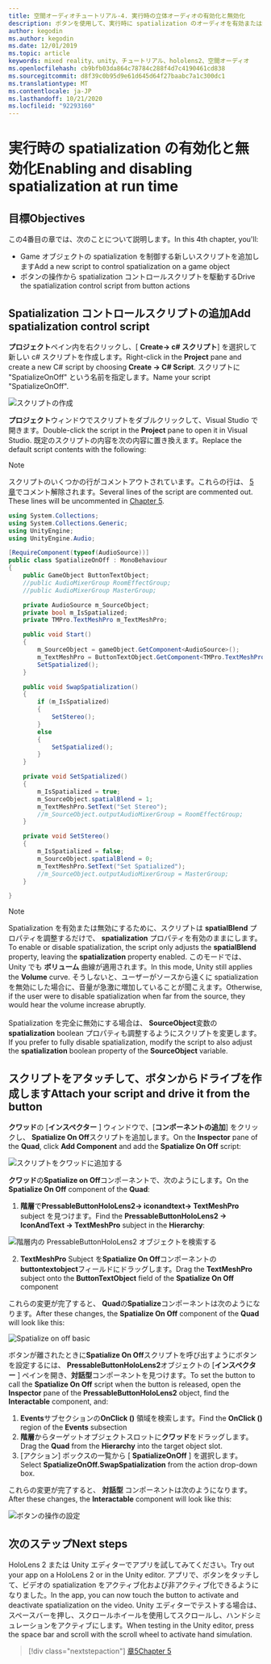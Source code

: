 ```yaml
---
title: 空間オーディオチュートリアル-4. 実行時の立体オーディオの有効化と無効化
description: ボタンを使用して、実行時に spatialization のオーディオを有効または無効にします。
author: kegodin
ms.author: kegodin
ms.date: 12/01/2019
ms.topic: article
keywords: mixed reality、unity、チュートリアル、hololens2、空間オーディオ
ms.openlocfilehash: cb9bfb03da864c78784c288f4d7c4190461cd838
ms.sourcegitcommit: d8f39c0b95d9e61d645d64f27baabc7a1c300dc1
ms.translationtype: MT
ms.contentlocale: ja-JP
ms.lasthandoff: 10/21/2020
ms.locfileid: "92293160"
---
```

# <a name="enabling-and-disabling-spatialization-at-run-time"></a><span data-ttu-id="480d7-105">実行時の spatialization の有効化と無効化</span><span class="sxs-lookup"><span data-stu-id="480d7-105">Enabling and disabling spatialization at run time</span></span>

## <a name="objectives"></a><span data-ttu-id="480d7-106">目標</span><span class="sxs-lookup"><span data-stu-id="480d7-106">Objectives</span></span>
<span data-ttu-id="480d7-107">この4番目の章では、次のことについて説明します。</span><span class="sxs-lookup"><span data-stu-id="480d7-107">In this 4th chapter, you'll:</span></span>
* <span data-ttu-id="480d7-108">Game オブジェクトの spatialization を制御する新しいスクリプトを追加します</span><span class="sxs-lookup"><span data-stu-id="480d7-108">Add a new script to control spatialization on a game object</span></span>
* <span data-ttu-id="480d7-109">ボタンの操作から spatialization コントロールスクリプトを駆動する</span><span class="sxs-lookup"><span data-stu-id="480d7-109">Drive the spatialization control script from button actions</span></span>

## <a name="add-spatialization-control-script"></a><span data-ttu-id="480d7-110">Spatialization コントロールスクリプトの追加</span><span class="sxs-lookup"><span data-stu-id="480d7-110">Add spatialization control script</span></span>
<span data-ttu-id="480d7-111">**プロジェクト**ペイン内を右クリックし、[ **Create-> c# スクリプト**] を選択して新しい c# スクリプトを作成します。</span><span class="sxs-lookup"><span data-stu-id="480d7-111">Right-click in the **Project** pane and create a new C# script by choosing **Create -> C# Script**.</span></span> <span data-ttu-id="480d7-112">スクリプトに "SpatializeOnOff" という名前を指定します。</span><span class="sxs-lookup"><span data-stu-id="480d7-112">Name your script "SpatializeOnOff".</span></span>

![スクリプトの作成](images/spatial-audio/create-script.png)

<span data-ttu-id="480d7-114">**プロジェクト**ウィンドウでスクリプトをダブルクリックして、Visual Studio で開きます。</span><span class="sxs-lookup"><span data-stu-id="480d7-114">Double-click the script in the **Project** pane to open it in Visual Studio.</span></span> <span data-ttu-id="480d7-115">既定のスクリプトの内容を次の内容に置き換えます。</span><span class="sxs-lookup"><span data-stu-id="480d7-115">Replace the default script contents with the following:</span></span>

> [!NOTE]
> <span data-ttu-id="480d7-116">スクリプトのいくつかの行がコメントアウトされています。これらの行は、 [5 章](unity-spatial-audio-ch5.md)でコメント解除されます。</span><span class="sxs-lookup"><span data-stu-id="480d7-116">Several lines of the script are commented out. These lines will be uncommented in [Chapter 5](unity-spatial-audio-ch5.md).</span></span>

```c#
using System.Collections;
using System.Collections.Generic;
using UnityEngine;
using UnityEngine.Audio;

[RequireComponent(typeof(AudioSource))]
public class SpatializeOnOff : MonoBehaviour
{
    public GameObject ButtonTextObject;
    //public AudioMixerGroup RoomEffectGroup;
    //public AudioMixerGroup MasterGroup;

    private AudioSource m_SourceObject;
    private bool m_IsSpatialized;
    private TMPro.TextMeshPro m_TextMeshPro;

    public void Start()
    {
        m_SourceObject = gameObject.GetComponent<AudioSource>();
        m_TextMeshPro = ButtonTextObject.GetComponent<TMPro.TextMeshPro>();
        SetSpatialized();
    }

    public void SwapSpatialization()
    {
        if (m_IsSpatialized)
        {
            SetStereo();
        }
        else
        {
            SetSpatialized();
        }
    }

    private void SetSpatialized()
    {
        m_IsSpatialized = true;
        m_SourceObject.spatialBlend = 1;
        m_TextMeshPro.SetText("Set Stereo");
        //m_SourceObject.outputAudioMixerGroup = RoomEffectGroup;
    }

    private void SetStereo()
    {
        m_IsSpatialized = false;
        m_SourceObject.spatialBlend = 0;
        m_TextMeshPro.SetText("Set Spatialized");
        //m_SourceObject.outputAudioMixerGroup = MasterGroup;
    }

}
```

> [!NOTE]
> <span data-ttu-id="480d7-117">Spatialization を有効または無効にするために、スクリプトは **spatialBlend** プロパティを調整するだけで、 **spatialization** プロパティを有効のままにします。</span><span class="sxs-lookup"><span data-stu-id="480d7-117">To enable or disable spatialization, the script only adjusts the **spatialBlend** property, leaving the **spatialization** property enabled.</span></span> <span data-ttu-id="480d7-118">このモードでは、Unity でも **ボリューム** 曲線が適用されます。</span><span class="sxs-lookup"><span data-stu-id="480d7-118">In this mode, Unity still applies the **Volume** curve.</span></span> <span data-ttu-id="480d7-119">そうしないと、ユーザーがソースから遠くに spatialization を無効にした場合に、音量が急激に増加していることが聞こえます。</span><span class="sxs-lookup"><span data-stu-id="480d7-119">Otherwise, if the user were to disable spatialization when far from the source, they would hear the volume increase abruptly.</span></span> <br> <br>
> <span data-ttu-id="480d7-120">Spatialization を完全に無効にする場合は、 **SourceObject**変数の**spatialization** boolean プロパティも調整するようにスクリプトを変更します。</span><span class="sxs-lookup"><span data-stu-id="480d7-120">If you prefer to fully disable spatialization, modify the script to also adjust the **spatialization** boolean property of the **SourceObject** variable.</span></span>

## <a name="attach-your-script-and-drive-it-from-the-button"></a><span data-ttu-id="480d7-121">スクリプトをアタッチして、ボタンからドライブを作成します</span><span class="sxs-lookup"><span data-stu-id="480d7-121">Attach your script and drive it from the button</span></span>
<span data-ttu-id="480d7-122">**クワッド**の [**インスペクター** ] ウィンドウで、[**コンポーネントの追加**] をクリックし、 **Spatialize On Off**スクリプトを追加します。</span><span class="sxs-lookup"><span data-stu-id="480d7-122">On the **Inspector** pane of the **Quad**, click **Add Component** and add the **Spatialize On Off** script:</span></span>

![スクリプトをクワッドに追加する](images/spatial-audio/add-script-to-quad.png)

<span data-ttu-id="480d7-124">**クワッド**の**Spatialize on Off**コンポーネントで、次のようにします。</span><span class="sxs-lookup"><span data-stu-id="480d7-124">On the **Spatialize On Off** component of the **Quad**:</span></span>
1. <span data-ttu-id="480d7-125">**階層**で**PressableButtonHoloLens2-> iconandtext-> TextMeshPro** subject を見つけます。</span><span class="sxs-lookup"><span data-stu-id="480d7-125">Find the **PressableButtonHoloLens2 -> IconAndText -> TextMeshPro** subject in the **Hierarchy**:</span></span>

![階層内の PressableButtonHoloLens2 オブジェクトを検索する](images/spatial-audio/pressable-button-object.png)

2. <span data-ttu-id="480d7-127">**TextMeshPro** Subject を**Spatialize On Off**コンポーネントの**buttontextobject**フィールドにドラッグします。</span><span class="sxs-lookup"><span data-stu-id="480d7-127">Drag the **TextMeshPro** subject onto the **ButtonTextObject** field of the **Spatialize On Off** component</span></span>

<span data-ttu-id="480d7-128">これらの変更が完了すると、 **Quad**の**Spatialize**コンポーネントは次のようになります。</span><span class="sxs-lookup"><span data-stu-id="480d7-128">After these changes, the **Spatialize On Off** component of the **Quad** will look like this:</span></span>

![Spatialize on off basic](images/spatial-audio/spatialize-on-off-basic.png)

<span data-ttu-id="480d7-130">ボタンが離されたときに**Spatialize On Off**スクリプトを呼び出すようにボタンを設定するには、 **PressableButtonHoloLens2**オブジェクトの [**インスペクター** ] ペインを開き、**対話型**コンポーネントを見つけます。</span><span class="sxs-lookup"><span data-stu-id="480d7-130">To set the button to call the **Spatialize On Off** script when the button is released, open the **Inspector** pane of the **PressableButtonHoloLens2** object, find the **Interactable** component, and:</span></span>
1. <span data-ttu-id="480d7-131">**Events**サブセクションの**OnClick ()** 領域を検索します。</span><span class="sxs-lookup"><span data-stu-id="480d7-131">Find the **OnClick ()** region of the **Events** subsection</span></span>
2. <span data-ttu-id="480d7-132">**階層**からターゲットオブジェクトスロットに**クワッド**をドラッグします。</span><span class="sxs-lookup"><span data-stu-id="480d7-132">Drag the **Quad** from the **Hierarchy** into the target object slot.</span></span>
3. <span data-ttu-id="480d7-133">[アクション] ボックスの一覧から [ **SpatializeOnOff** ] を選択します。</span><span class="sxs-lookup"><span data-stu-id="480d7-133">Select **SpatializeOnOff.SwapSpatialization** from the action drop-down box.</span></span>

<span data-ttu-id="480d7-134">これらの変更が完了すると、 **対話型** コンポーネントは次のようになります。</span><span class="sxs-lookup"><span data-stu-id="480d7-134">After these changes, the **Interactable** component will look like this:</span></span>

![ボタンの操作の設定](images/spatial-audio/button-action-settings.png)

## <a name="next-steps"></a><span data-ttu-id="480d7-136">次のステップ</span><span class="sxs-lookup"><span data-stu-id="480d7-136">Next steps</span></span>
<span data-ttu-id="480d7-137">HoloLens 2 または Unity エディターでアプリを試してみてください。</span><span class="sxs-lookup"><span data-stu-id="480d7-137">Try out your app on a HoloLens 2 or in the Unity editor.</span></span> <span data-ttu-id="480d7-138">アプリで、ボタンをタッチして、ビデオの spatialization をアクティブ化および非アクティブ化できるようになりました。</span><span class="sxs-lookup"><span data-stu-id="480d7-138">In the app, you can now touch the button to activate and deactivate spatialization on the video.</span></span> <span data-ttu-id="480d7-139">Unity エディターでテストする場合は、スペースバーを押し、スクロールホイールを使用してスクロールし、ハンドシミュレーションをアクティブにします。</span><span class="sxs-lookup"><span data-stu-id="480d7-139">When testing in the Unity editor, press the space bar and scroll with the scroll wheel to activate hand simulation.</span></span> 

> [!div class="nextstepaction"]
> [<span data-ttu-id="480d7-140">章5</span><span class="sxs-lookup"><span data-stu-id="480d7-140">Chapter 5</span></span>](unity-spatial-audio-ch5.md) 


